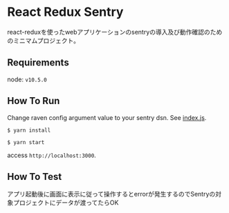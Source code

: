 # React Redux Sentry

react-reduxを使ったwebアプリケーションのsentryの導入及び動作確認のためのミニマムプロジェクト。

## Requirements

node: `v10.5.0`

## How To Run

Change raven config argument value to your sentry dsn.
See [index.js](https://github.com/keyama4/react-redux-sentry/blob/master/src/index.js).

```
$ yarn install
```


```
$ yarn start
```


access `http://localhost:3000`.

## How To Test

アプリ起動後に画面に表示に従って操作するとerrorが発生するのでSentryの対象プロジェクトにデータが渡ってたらOK
